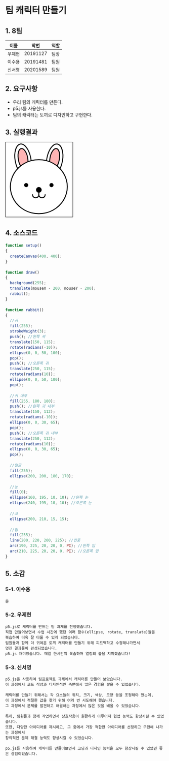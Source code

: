 # 팀 캐릭터 만들기

## 1. 8팀
|이름|학번|역할|
|------|---|---|
|우제현|20191127|팀장|
|이수용|20191481|팀원|
|신서영|20201589|팀원|

## 2. 요구사항
  - 우리 팀의 캐릭터를 만든다.
  - p5.js를 사용한다.
  - 팀의 캐릭터는 토끼로 디자인하고 구현한다.

## 3. 실행결과

![1](/img/1.png)

## 4. 소스코드

```p5.js
function setup()
{
  createCanvas(400, 400);
}

function draw()
{
  background(255);
  translate(mouseX - 200, mouseY - 200);
  rabbit();
}

function rabbit()
{
  //귀
  fill(255);
  strokeWeight(3);
  push(); //왼쪽 귀
  translate(150, 115);
  rotate(radians(-10));
  ellipse(0, 0, 50, 100);
  pop();
  push(); //오른쪽 귀
  translate(250, 115);
  rotate(radians(10));
  ellipse(0, 0, 50, 100);
  pop();
  
  //귀 내부
  fill(255, 180, 180);
  push(); //왼쪽 귀 내부
  translate(150, 112);
  rotate(radians(-10));
  ellipse(0, 0, 30, 65);
  pop();
  push(); //오른쪽 귀 내부
  translate(250, 112);
  rotate(radians(10));
  ellipse(0, 0, 30, 65);
  pop();
  
  //얼굴
  fill(255);
  ellipse(200, 200, 180, 170);
  
  //눈
  fill(0);
  ellipse(160, 195, 10, 10); //왼쪽 눈
  ellipse(240, 195, 10, 10); //오른쪽 눈

  //코
  ellipse(200, 210, 15, 15);
  
  //입
  fill(255);
  line(200, 220, 200, 225); //인중
  arc(190, 225, 20, 20, 0, PI); //왼쪽 입
  arc(210, 225, 20, 20, 0, PI); //오른쪽 입
}
```

## 5. 소감

### 5-1. 이수용

```
문
```

### 5-2. 우제현

```
p5.js로 캐릭터를 만드는 팀 과제를 진행했습니다.
직접 만들어보면서 수업 시간에 했던 여러 함수(ellipse, rotate, translate)들을
복습하며 더욱 잘 다룰 수 있게 되었습니다.
팀원들과 함께 더 귀여운 토끼 캐릭터를 만들기 위해 피드백하고 수정해나가면서
멋진 결과물이 완성되었습니다.
p5.js 재미있습니다. 매일 한시간씩 복습하며 열정의 불을 지피겠습니다!
```

### 5-3. 신서영

```
p5.js을 사용하여 팀프로젝트 과제에서 캐릭터를 만들어 보았습니다.
이 과정에서 코드 작성과 디자인적인 측면에서 많은 경험을 쌓을 수 있었습니다.

캐릭터를 만들기 위해서는 각 요소들의 위치, 크기, 색상, 모양 등을 조정해야 했는데,
이 과정에서 적절한 값을 찾기 위해 여러 번 시도해야 했습니다.
그 과정에서 문제를 발견하고 해결하는 과정에서 많은 것을 배울 수 있었습니다.

특히, 팀원들과 함께 작업하면서 상호작용이 원활하게 이루어져 협업 능력도 향상시킬 수 있었습니다.
또한, 다양한 아이디어를 제시하고, 그 중에서 가장 적합한 아이디어를 선정하고 구현해 나가는 과정에서
창의적인 문제 해결 능력도 향상시킬 수 있었습니다.

p5.js를 사용하여 캐릭터를 만들어보면서 코딩과 디자인 능력을 모두 향상시킬 수 있었던 좋은 경험이었습니다.
```
